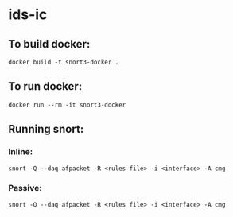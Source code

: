 # ids-ic

## To build docker:
```
docker build -t snort3-docker .
```
## To run docker:
```
docker run --rm -it snort3-docker  
```
## Running snort:
### Inline:
```
snort -Q --daq afpacket -R <rules file> -i <interface> -A cmg
```
### Passive:
```
snort -Q --daq afpacket -R <rules file> -i <interface> -A cmg
